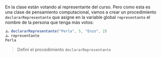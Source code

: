 En la clase están votando al representante del curso. Pero como esta es una clase de pensamiento computacional, vamos a crear un procedimiento `declararRepresentante` que asigne en la variable global `representante` el nombre de la persona que tenga más votos:

```javascript
ム declararRepresentante("Perla", 5, "Enzo", 2)
ム representante
Perla
```

> Definí el procedimiento `declararRepresentante`